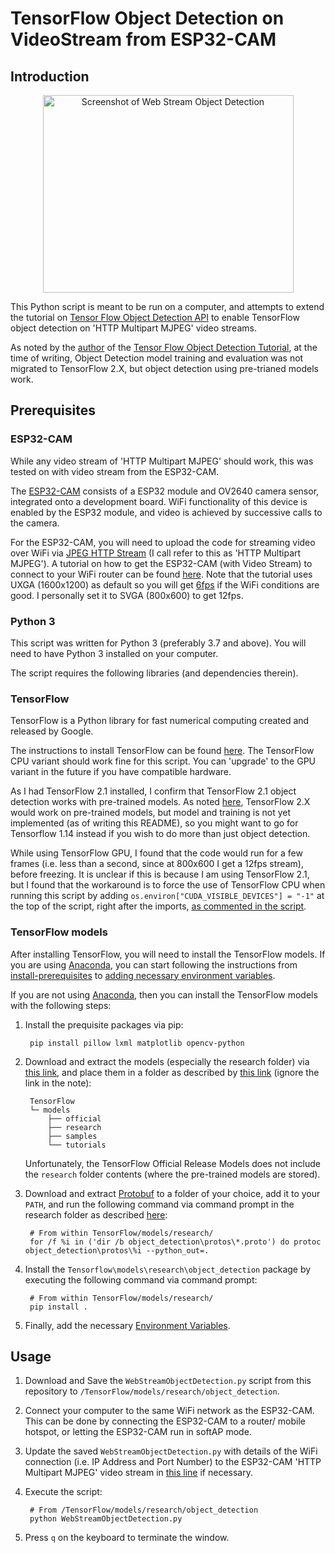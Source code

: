 # TensorFlow Object Detection on VideoStream from ESP32-CAM

## Introduction

<p align="center"><img src="https://github.com/senglk/TensorFlow-Object-Detection-on-ESP32-Video-Stream/blob/master/Images/preview.png" alt="Screenshot of Web Stream Object Detection" width="401" height="316" /></p>

This Python script is meant to be run on a computer, and attempts to extend the tutorial on [Tensor Flow Object Detection API](https://tensorflow-object-detection-api-tutorial.readthedocs.io/en/latest/index.html) to enable TensorFlow object detection on 'HTTP Multipart MJPEG' video streams.

As noted by the [author](https://github.com/sglvladi) of the [Tensor Flow Object Detection Tutorial](https://github.com/sglvladi/TensorFlowObjectDetectionTutorial), at the time of writing, Object Detection model training and evaluation was not migrated to TensorFlow 2.X, but object detection using pre-trianed models work.

## Prerequisites

### ESP32-CAM

While any video stream of 'HTTP Multipart MJPEG' should work, this was tested on with video stream from the ESP32-CAM. 

The [ESP32-CAM](https://www.espressif.com/en/news/ESP32_CAM) consists of a ESP32 module and OV2640 camera sensor, integrated onto a development board. WiFi functionality of this device is enabled by the ESP32 module, and video is achieved by successive calls to the camera.

For the ESP32-CAM, you will need to upload the code for streaming video over WiFi via [JPEG HTTP Stream](https://github.com/espressif/esp32-camera#jpeg-http-stream) (I call refer to this as 'HTTP Multipart MJPEG'). A tutorial on how to get the ESP32-CAM (with Video Stream) to connect to your WiFi router can be found [here](https://randomnerdtutorials.com/esp32-cam-video-streaming-web-server-camera-home-assistant/). Note that the tutorial uses UXGA (1600x1200) as default so you will get [6fps](https://github.com/espressif/esp32-camera/issues/15#issuecomment-532644189) if the WiFi conditions are good. I personally set it to SVGA (800x600) to get 12fps.

### Python 3

This script was written for Python 3 (preferably 3.7 and above). You will need to have Python 3 installed on your computer.

The script requires the following libraries (and dependencies therein).

### TensorFlow

TensorFlow is a Python library for fast numerical computing created and released by Google.

The instructions to install TensorFlow can be found [here](https://tensorflow-object-detection-api-tutorial.readthedocs.io/en/latest/install.html#tensorflow-cpu). The TensorFlow CPU variant should work fine for this script. You can 'upgrade' to the GPU variant in the future if you have compatible hardware.

As I had TensorFlow 2.1 installed, I confirm that TensorFlow 2.1 object detection works with pre-trained models. As noted [here](https://tensorflow-object-detection-api-tutorial.readthedocs.io/en/latest/index.html), TensorFlow 2.X would work on pre-trained models, but model and training is not yet implemented (as of writing this README), so you might want to go for Tensorflow 1.14 instead if you wish to do more than just object detection.

While using TensorFlow GPU, I found that the code would run for a few frames (i.e. less than a second, since at 800x600 I get a 12fps stream), before freezing. It is unclear if this is because I am using TensorFlow 2.1, but I found that the workaround is to force the use of TensorFlow CPU when running this script by adding `os.environ["CUDA_VISIBLE_DEVICES"] = "-1"` at the top of the script, right after the imports, [as commented in the script](https://github.com/senglk/TensorFlow-Object-Detection-on-ESP32-Video-Stream/blob/master/WebStreamObjectDetection.py#L24).

### TensorFlow models

After installing TensorFlow, you will need to install the TensorFlow models. If you are using [Anaconda](https://www.anaconda.com/download/), you can start following the instructions from [install-prerequisites](https://tensorflow-object-detection-api-tutorial.readthedocs.io/en/latest/install.html#install-prerequisites) to [adding necessary environment variables](https://tensorflow-object-detection-api-tutorial.readthedocs.io/en/latest/install.html#adding-necessary-environment-variables).

If you are not using [Anaconda](https://www.anaconda.com/download/), then you can install the TensorFlow models with the following steps:

1. Install the prequisite packages via pip:

        pip install pillow lxml matplotlib opencv-python

2. Download and extract the models (especially the research folder) via [this link](https://github.com/tensorflow/models/tree/r1.13.0), and place them in a folder as described by [this link](https://tensorflow-object-detection-api-tutorial.readthedocs.io/en/latest/install.html#downloading-the-tensorflow-models) (ignore the link in the note):

        TensorFlow
        └─ models
            ├── official
            ├── research
            ├── samples
            └── tutorials

    Unfortunately, the TensorFlow Official Release Models does not include the `research` folder contents (where the pre-trained models are stored).

3. Download and extract [Protobuf](https://github.com/google/protobuf/releases) to a folder of your choice, add it to your `PATH`, and run the following command via command prompt in the research folder as described [here](https://tensorflow-object-detection-api-tutorial.readthedocs.io/en/latest/install.html#protobuf-installation-compilation):

        # From within TensorFlow/models/research/
        for /f %i in ('dir /b object_detection\protos\*.proto') do protoc object_detection\protos\%i --python_out=.

4. Install the `Tensorflow\models\research\object_detection` package by executing the following command via command prompt:

        # From within TensorFlow/models/research/
        pip install .

5. Finally, add the necessary [Environment Variables](https://tensorflow-object-detection-api-tutorial.readthedocs.io/en/latest/install.html#adding-necessary-environment-variables).

## Usage

1. Download and Save the `WebStreamObjectDetection.py` script from this repository to `/TensorFlow/models/research/object_detection`.

2. Connect your computer to the same WiFi network as the ESP32-CAM. This can be done by connecting the ESP32-CAM to a router/ mobile hotspot, or letting the ESP32-CAM run in softAP mode.

3. Update the saved `WebStreamObjectDetection.py` with details of the WiFi connection (i.e. IP Address and Port Number) to the ESP32-CAM 'HTTP Multipart MJPEG' video stream in [this line](https://github.com/senglk/TensorFlow-Object-Detection-on-ESP32-Video-Stream/blob/master/WebStreamObjectDetection.py#L27) if necessary.

4. Execute the script:
        
        # From /TensorFlow/models/research/object_detection
        python WebStreamObjectDetection.py

5. Press `q` on the keyboard to terminate the window.
